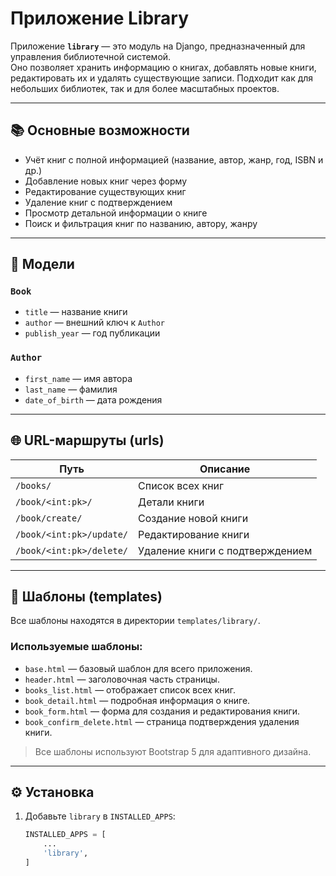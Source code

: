 # Приложение Library

Приложение **`library`** — это модуль на Django, предназначенный для управления библиотечной системой.  
Оно позволяет хранить информацию о книгах, добавлять новые книги, редактировать их и удалять существующие записи. Подходит как для небольших библиотек, так и для более масштабных проектов.

---

## 📚 Основные возможности

- Учёт книг с полной информацией (название, автор, жанр, год, ISBN и др.)
- Добавление новых книг через форму
- Редактирование существующих книг
- Удаление книг с подтверждением
- Просмотр детальной информации о книге
- Поиск и фильтрация книг по названию, автору, жанру

---

## 🧱 Модели

### `Book`
- `title` — название книги
- `author` — внешний ключ к `Author`
- `publish_year` — год публикации


### `Author`
- `first_name` — имя автора
- `last_name` — фамилия
- `date_of_birth` — дата рождения


---

## 🌐 URL-маршруты (urls)

| Путь | Описание |
|------|---------|
| `/books/` | Список всех книг |
| `/book/<int:pk>/` | Детали книги |
| `/book/create/` | Создание новой книги |
| `/book/<int:pk>/update/` | Редактирование книги |
| `/book/<int:pk>/delete/` | Удаление книги с подтверждением |

---

## 🎨 Шаблоны (templates)

Все шаблоны находятся в директории `templates/library/`.

### Используемые шаблоны:
- `base.html` — базовый шаблон для всего приложения.
- `header.html` — заголовочная часть страницы.
- `books_list.html` — отображает список всех книг.
- `book_detail.html` — подробная информация о книге.
- `book_form.html` — форма для создания и редактирования книги.
- `book_confirm_delete.html` — страница подтверждения удаления книги.

> Все шаблоны используют Bootstrap 5 для адаптивного дизайна.

---

## ⚙️ Установка

1. Добавьте `library` в `INSTALLED_APPS`:

   ```python
   INSTALLED_APPS = [
       ...
       'library',
   ]
   